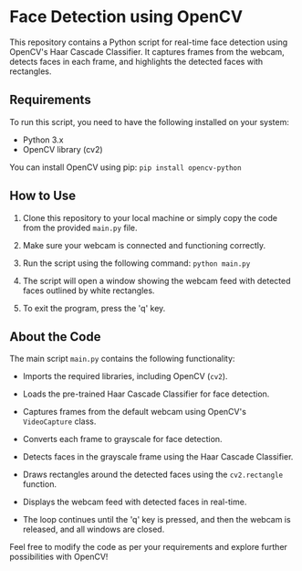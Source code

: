 # Face Detection using OpenCV

This repository contains a Python script for real-time face detection using OpenCV's Haar Cascade Classifier. It captures frames from the webcam, detects faces in each frame, and highlights the detected faces with rectangles.

## Requirements

To run this script, you need to have the following installed on your system:

- Python 3.x
- OpenCV library (cv2)

You can install OpenCV using pip:
`pip install opencv-python`

## How to Use

1. Clone this repository to your local machine or simply copy the code from the provided `main.py` file.

2. Make sure your webcam is connected and functioning correctly.

3. Run the script using the following command:
   `python main.py`

4. The script will open a window showing the webcam feed with detected faces outlined by white rectangles.

5. To exit the program, press the 'q' key.

## About the Code

The main script `main.py` contains the following functionality:

- Imports the required libraries, including OpenCV (`cv2`).

- Loads the pre-trained Haar Cascade Classifier for face detection.

- Captures frames from the default webcam using OpenCV's `VideoCapture` class.

- Converts each frame to grayscale for face detection.

- Detects faces in the grayscale frame using the Haar Cascade Classifier.

- Draws rectangles around the detected faces using the `cv2.rectangle` function.

- Displays the webcam feed with detected faces in real-time.

- The loop continues until the 'q' key is pressed, and then the webcam is released, and all windows are closed.

Feel free to modify the code as per your requirements and explore further possibilities with OpenCV!
